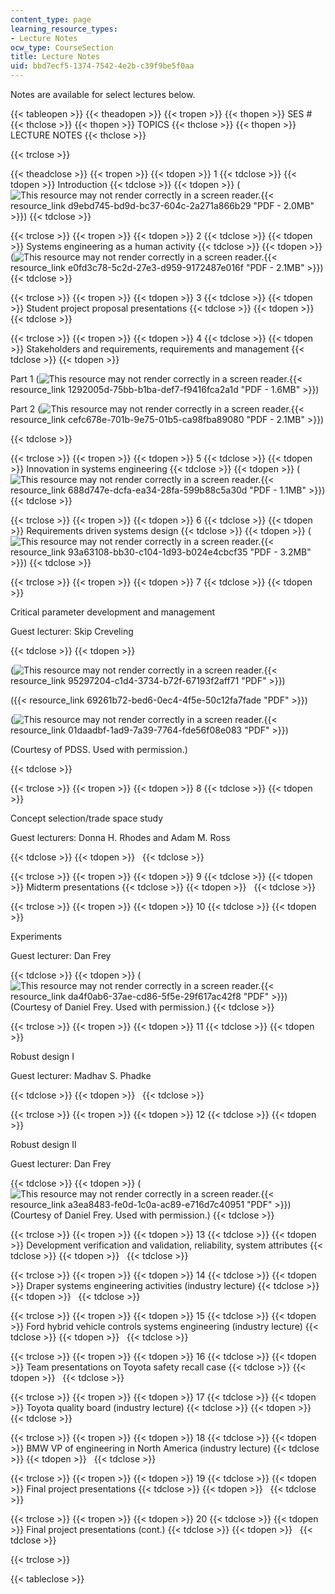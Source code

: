 ```yaml
---
content_type: page
learning_resource_types:
- Lecture Notes
ocw_type: CourseSection
title: Lecture Notes
uid: bbd7ecf5-1374-7542-4e2b-c39f9be5f0aa
---
```


Notes are available for select lectures below.

{{< tableopen >}}
{{< theadopen >}}
{{< tropen >}}
{{< thopen >}}
SES #
{{< thclose >}}
{{< thopen >}}
TOPICS
{{< thclose >}}
{{< thopen >}}
LECTURE NOTES
{{< thclose >}}

{{< trclose >}}

{{< theadclose >}}
{{< tropen >}}
{{< tdopen >}}
1
{{< tdclose >}}
{{< tdopen >}}
Introduction
{{< tdclose >}}
{{< tdopen >}}
(![This resource may not render correctly in a screen reader.](/images/inacessible.gif){{< resource_link d9ebd745-bd9d-bc37-604c-2a271a866b29 "PDF - 2.0MB" >}})
{{< tdclose >}}

{{< trclose >}}
{{< tropen >}}
{{< tdopen >}}
2
{{< tdclose >}}
{{< tdopen >}}
Systems engineering as a human activity
{{< tdclose >}}
{{< tdopen >}}
(![This resource may not render correctly in a screen reader.](/images/inacessible.gif){{< resource_link e0fd3c78-5c2d-27e3-d959-9172487e016f "PDF - 2.1MB" >}})
{{< tdclose >}}

{{< trclose >}}
{{< tropen >}}
{{< tdopen >}}
3
{{< tdclose >}}
{{< tdopen >}}
Student project proposal presentations
{{< tdclose >}}
{{< tdopen >}}
 
{{< tdclose >}}

{{< trclose >}}
{{< tropen >}}
{{< tdopen >}}
4
{{< tdclose >}}
{{< tdopen >}}
Stakeholders and requirements, requirements and management
{{< tdclose >}}
{{< tdopen >}}


Part 1 (![This resource may not render correctly in a screen reader.](/images/inacessible.gif){{< resource_link 1292005d-75bb-b1ba-def7-f9416fca2a1d "PDF - 1.6MB" >}})

Part 2 (![This resource may not render correctly in a screen reader.](/images/inacessible.gif){{< resource_link cefc678e-701b-9e75-01b5-ca98fba89080 "PDF - 2.1MB" >}})


{{< tdclose >}}

{{< trclose >}}
{{< tropen >}}
{{< tdopen >}}
5
{{< tdclose >}}
{{< tdopen >}}
Innovation in systems engineering
{{< tdclose >}}
{{< tdopen >}}
(![This resource may not render correctly in a screen reader.](/images/inacessible.gif){{< resource_link 688d747e-dcfa-ea34-28fa-599b88c5a30d "PDF - 1.1MB" >}})
{{< tdclose >}}

{{< trclose >}}
{{< tropen >}}
{{< tdopen >}}
6
{{< tdclose >}}
{{< tdopen >}}
Requirements driven systems design
{{< tdclose >}}
{{< tdopen >}}
(![This resource may not render correctly in a screen reader.](/images/inacessible.gif){{< resource_link 93a63108-bb30-c104-1d93-b024e4cbcf35 "PDF - 3.2MB" >}})
{{< tdclose >}}

{{< trclose >}}
{{< tropen >}}
{{< tdopen >}}
7
{{< tdclose >}}
{{< tdopen >}}


Critical parameter development and management

Guest lecturer: Skip Creveling


{{< tdclose >}}
{{< tdopen >}}


(![This resource may not render correctly in a screen reader.](/images/inacessible.gif){{< resource_link 95297204-c1d4-3734-b72f-67193f2aff71 "PDF" >}})

({{< resource_link 69261b72-bed6-0ec4-4f5e-50c12fa7fade "PDF" >}})

(![This resource may not render correctly in a screen reader.](/images/inacessible.gif){{< resource_link 01daadbf-1ad9-7a39-7764-fde56f08e083 "PDF" >}})

(Courtesy of PDSS. Used with permission.)


{{< tdclose >}}

{{< trclose >}}
{{< tropen >}}
{{< tdopen >}}
8
{{< tdclose >}}
{{< tdopen >}}


Concept selection/trade space study

Guest lecturers: Donna H. Rhodes and Adam M. Ross


{{< tdclose >}}
{{< tdopen >}}
 
{{< tdclose >}}

{{< trclose >}}
{{< tropen >}}
{{< tdopen >}}
9
{{< tdclose >}}
{{< tdopen >}}
Midterm presentations
{{< tdclose >}}
{{< tdopen >}}
 
{{< tdclose >}}

{{< trclose >}}
{{< tropen >}}
{{< tdopen >}}
10
{{< tdclose >}}
{{< tdopen >}}


Experiments

Guest lecturer: Dan Frey


{{< tdclose >}}
{{< tdopen >}}
(![This resource may not render correctly in a screen reader.](/images/inacessible.gif){{< resource_link da4f0ab6-37ae-cd86-5f5e-29f617ac42f8 "PDF" >}}) (Courtesy of Daniel Frey. Used with permission.)
{{< tdclose >}}

{{< trclose >}}
{{< tropen >}}
{{< tdopen >}}
11
{{< tdclose >}}
{{< tdopen >}}


Robust design I

Guest lecturer: Madhav S. Phadke


{{< tdclose >}}
{{< tdopen >}}
 
{{< tdclose >}}

{{< trclose >}}
{{< tropen >}}
{{< tdopen >}}
12
{{< tdclose >}}
{{< tdopen >}}


Robust design II

Guest lecturer: Dan Frey


{{< tdclose >}}
{{< tdopen >}}
(![This resource may not render correctly in a screen reader.](/images/inacessible.gif){{< resource_link a3ea8483-fe0d-1c0a-ac89-e716d7c40951 "PDF" >}}) (Courtesy of Daniel Frey. Used with permission.)
{{< tdclose >}}

{{< trclose >}}
{{< tropen >}}
{{< tdopen >}}
13
{{< tdclose >}}
{{< tdopen >}}
Development verification and validation, reliability, system attributes
{{< tdclose >}}
{{< tdopen >}}
 
{{< tdclose >}}

{{< trclose >}}
{{< tropen >}}
{{< tdopen >}}
14
{{< tdclose >}}
{{< tdopen >}}
Draper systems engineering activities (industry lecture)
{{< tdclose >}}
{{< tdopen >}}
 
{{< tdclose >}}

{{< trclose >}}
{{< tropen >}}
{{< tdopen >}}
15
{{< tdclose >}}
{{< tdopen >}}
Ford hybrid vehicle controls systems engineering (industry lecture)
{{< tdclose >}}
{{< tdopen >}}
 
{{< tdclose >}}

{{< trclose >}}
{{< tropen >}}
{{< tdopen >}}
16
{{< tdclose >}}
{{< tdopen >}}
Team presentations on Toyota safety recall case
{{< tdclose >}}
{{< tdopen >}}
 
{{< tdclose >}}

{{< trclose >}}
{{< tropen >}}
{{< tdopen >}}
17
{{< tdclose >}}
{{< tdopen >}}
Toyota quality board (industry lecture)
{{< tdclose >}}
{{< tdopen >}}
 
{{< tdclose >}}

{{< trclose >}}
{{< tropen >}}
{{< tdopen >}}
18
{{< tdclose >}}
{{< tdopen >}}
BMW VP of engineering in North America (industry lecture)
{{< tdclose >}}
{{< tdopen >}}
 
{{< tdclose >}}

{{< trclose >}}
{{< tropen >}}
{{< tdopen >}}
19
{{< tdclose >}}
{{< tdopen >}}
Final project presentations
{{< tdclose >}}
{{< tdopen >}}
 
{{< tdclose >}}

{{< trclose >}}
{{< tropen >}}
{{< tdopen >}}
20
{{< tdclose >}}
{{< tdopen >}}
Final project presentations (cont.)
{{< tdclose >}}
{{< tdopen >}}
 
{{< tdclose >}}

{{< trclose >}}

{{< tableclose >}}